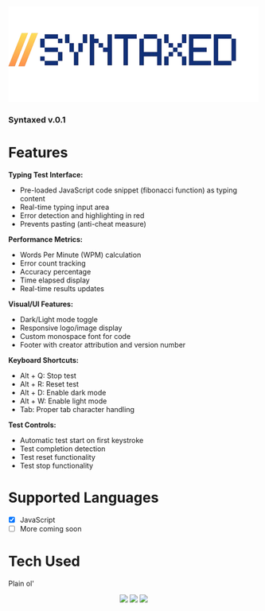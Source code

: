 ![Syntaxed](full_Logo.png)

### Syntaxed v.0.1

# Features

**Typing Test Interface:**
- Pre-loaded JavaScript code snippet (fibonacci function) as typing content
- Real-time typing input area
- Error detection and highlighting in red
- Prevents pasting (anti-cheat measure)

**Performance Metrics:**
- Words Per Minute (WPM) calculation
- Error count tracking
- Accuracy percentage
- Time elapsed display
- Real-time results updates

**Visual/UI Features:**
- Dark/Light mode toggle
- Responsive logo/image display
- Custom monospace font for code
- Footer with creator attribution and version number

**Keyboard Shortcuts:**
- Alt + Q: Stop test
- Alt + R: Reset test
- Alt + D: Enable dark mode
- Alt + W: Enable light mode
- Tab: Proper tab character handling

**Test Controls:**
- Automatic test start on first keystroke
- Test completion detection
- Test reset functionality
- Test stop functionality


# Supported Languages
- [x] JavaScript
- [ ] More coming soon

# Tech Used
Plain ol'
<div align=center>  
            <img src="https://cdn.jsdelivr.net/gh/devicons/devicon@latest/icons/html5/html5-plain-wordmark.svg" width=100/>
            <img src="https://cdn.jsdelivr.net/gh/devicons/devicon@latest/icons/css3/css3-plain-wordmark.svg" width=100/>
            <img src="https://cdn.jsdelivr.net/gh/devicons/devicon@latest/icons/javascript/javascript-original.svg" width=100/>          
</div>
